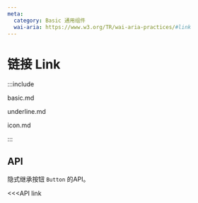 ```yaml
---
meta:
  category: Basic 通用组件
  wai-aria: https://www.w3.org/TR/wai-aria-practices/#link
---
```


# 链接 Link

:::include

basic.md

underline.md

icon.md

:::

## API

隐式继承按钮 `Button` 的API。

<<<API link